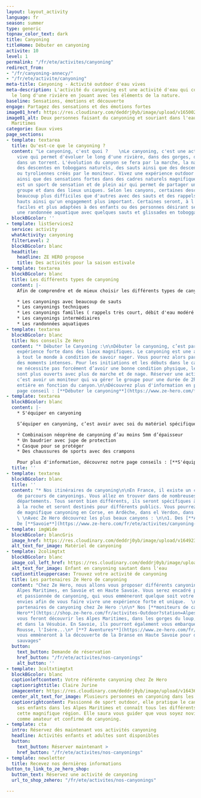 ```yaml
---
layout: layout_activity
language: fr
season: summer
type: generic
topnav_color_text: dark
title: Canyoning
titleHome: Débuter en canyoning
activite: 10 
level: 1
permalink: "/fr/ete/activites/canyoning"
redirect_from:
- "/fr/canyoning-annecy/"
- "/fr/ete/activite/canyoning"
meta-title: Canyoning - Activité outdoor d'eau vives
meta-description: L'activité du canyoning est une activité d'eau qui consiste à avancer
  le long d'une rivière en jouant avec les éléments de la nature.
baseline: Sensations, émotions et découverte
engage: Partagez des sensations et des émotions fortes
image01_href: https://res.cloudinary.com/deddrj0yb/image/upload/v1650029582/website/Canyoning%2006/GOPR0065.jpg
image01_alt: Deux personnes faisant du canyoning et souriant dans l'eau dans les Alpes
  Maritimes
categorie: Eaux vives
page_sections:
- template: textarea
  title: Qu'est-ce que le canyoning ?
  content: "Le canyoning, c'est quoi ?    \nLe canyoning, c'est une activité d'eau
    vive qui permet d'évoluer le long d'une rivière, dans des gorges, dans des cascades,
    dans un torrent. L'évolution du canyon se fera par la marche, la nage, l'escalade,
    des descentes en toboggans naturels, des sauts ainsi que des descentes en rappel
    ou tyroliennes créés par le moniteur. Vivez une expérience outdoor incroyable
    ainsi que des sensations fortes dans des cadres naturels magnifiques.  \nLe canyoning
    est un sport de sensation et de plein air qui permet de partager un moment en
    groupe et dans des lieux uniques. Selon les canyons, certaines descentes seront
    beaucoup plus difficiles que d'autres avec des sauts et des rappels parfois très
    hauts ainsi qu'un engagement plus important. Certaines seront, à l'inverse, plus
    faciles et plus adaptées à des enfants ou des personnes désirant seulement faire
    une randonnée aquatique avec quelques sauts et glissades en toboggan."
  blockBGcolor: ''
- template: listServices2
  service: activity
  whatActivity: canyoning
  filterLevel: 2
  blockBGcolor: blanc
  headtitle:
    headline: ZE HERO propose
    title: Des activités pour la saison estivale
- template: textarea
  blockBGcolor: blanc
  title: Les différents types de canyoning
  content: |-
    Afin de comprendre et de mieux choisir les différents types de canyon que vous pouvez retrouver, nous avons segmenter les différents canyoning. Cela vous permet alors de trouver directement quel canyoning vous fait envie, vous correspond ou est plus adapté à vous ou votre famille.

    * Les canyonings avec beaucoup de sauts
    * Les canyonings techniques
    * Les canyonings familles ( rappels très court, débit d'eau modéré )
    * Les canyonings intermédiaires
    * Les randonnées aquatiques
- template: textarea
  blockBGcolor: blanc
  title: Nos conseils Ze Hero
  content: "* Débuter le Canyoning :\n\nDébuter le canyoning, c’est partir vivre une
    expérience forte dans des lieux magnifiques. Le canyoning est une activité ouverte
    à tout le monde à condition de savoir nager. Vous pourrez alors partager et vivre
    des moments intenses. Pour les initiations et les débuts dans le canyoning, cela
    ne nécessite pas forcément d’avoir une bonne condition physique, les parcours
    sont plus ouverts avec plus de marche et de nage. Réserver une activité de canyoning,
    c’est avoir un moniteur qui va gérer le groupe pour une durée de 2h à une journée
    entière en fonction du canyon.\n\nDécouvrez plus d'information en parcourant notre
    page conseil : [**Débuter le canyoning**](https://www.ze-hero.com/fr/ete/conseils/conseils-canyoning) "
- template: textarea
  blockBGcolor: blanc
  content: |-
    * S'équiper en canyoning

    S’équiper en canyoning, c’est avoir avec soi du matériel spécifique. Le moniteur, l’encadrant du canyoning aura avec lui beaucoup plus de matériel que les clients. Il doit être équipé de sa corde, de dégaines, de bloqueurs, de mousquetons et bien plus encore, dans le but de vous assurer, de vous faire descendre. Mais toutes les personnes doivent avec avoir avec soi ce matériel-là :

    * Combinaison néoprène de canyoning d’au moins 5mm d’épaisseur
    * Un baudrier avec jupe de protection
    * Casque pour se protéger
    * Des chaussures de sports avec des crampons

    Pour plus d'information, découvrez notre page conseils : [**S'équiper en canyoning**](https://www.ze-hero.com/fr/ete/conseils/location-materiel-canyoning-alpes-maritimes)
  title: ''
- template: textarea
  blockBGcolor: blanc
  title: ''
  content: "* Nos itinéraires de canyoning\n\nEn France, il existe un choix incroyable
    de parcours de canyonings. Vous allez en trouver dans de nombreuses régions et
    départements. Tous seront bien différents, ils seront spécifiques à l’environnement,
    à la roche et seront destinés pour différents publics. Vous pourrez retrouver
    de magnifique canyoning en Corse, en Ardèche, dans el Verdon, dans les Pyrénées...
    \ \nAvec Ze Hero découvrez les plus beaux canyons : \n\n1. Des [**Alpes Maritimes**](https://www.ze-hero.com/fr/meilleurs-spots-canyoning-alpes-maritimes)\n2.
    De [**Savoie**](https://www.ze-hero.com/fr/ete/activites/canyoning-annecy)"
- template: imgWide
  blockBGcolor: blancGris
  image_href: https://res.cloudinary.com/deddrj0yb/image/upload/v1649235420/website/assets/Recadr%C3%A9es/canyoning.png
  alt_text_for_image: Matériel de canyoning
- template: 2colimgtxt
  blockBGcolor: blanc
  image_col_left_href: https://res.cloudinary.com/deddrj0yb/image/upload/v1643629416/website/Canyoning%2006/GPTempDownload_2_o77y31.jpg
  alt_text_for_image: Enfant en canyoning sautant dans l'eau
  captiontitleuppercase: Trouvez votre activité de canyoning
  title: Les partenaires Ze Hero de canyoning
  content: "Chez Ze Hero, nous allons vous proposer différents canyonings dans les
    Alpes Maritimes, en Savoie et en Haute Savoie. Vous serez encadré par des professionnelles
    et passionnée de canyoning, qui vous emmèneront quelque soit votre niveau, vos
    envies afin de vous faire vivre une expérience forte et unique.  \nVoici nos différents
    partenaires de canyoning chez Ze Hero :\n\n* Nos [**moniteurs de canyonings Ze
    Hero**](https://shop.ze-hero.com/fr/activites-Outdoor?station=Alpes+Maritimes+%2806%29&calessonstype=all&catypegenderlistsummer=all&calessonsactivitytype=Canyoning&start-date=),
    vous feront découvrir les Alpes Maritimes, dans les gorges du loup, dans le Roya
    et dans la Vésubie. En Savoie, ils pourront également vous embarquer dans l'eau
    Rousse, l'Isère...\n* [**7 Aventures**](https://www.ze-hero.com/fr/ete/partenaires/7-aventures)
    vous emmèneront à la découverte de la Dranse en Haute Savoie pour des canyonings
    sauvages"
  button:
    text_button: Demande de réservation
    href_button: "/fr/ete/activites/nos-canyonings"
    alt_button: ''
- template: 3coltxtimgtxt
  blockBGcolor: blanc
  captionleftcontent: Votre référente canyoning chez Ze Hero
  captionrighttitle: Claire Jurine
  imagecenter: https://res.cloudinary.com/deddrj0yb/image/upload/v1643629416/website/Canyoning%2006/GPTempDownload2_owfl5q.jpg
  center_alt_text_for_image: Plusieurs personnes en canyoning dans les Alpes Maritimes
  captionrightcontent: Passionné de sport outdoor, elle pratique le canyoning avec
    ses enfants dans les Alpes Maritimes et connaît tous les différents canyons de
    cette magnifique région. Elle saura vous guider que vous soyez novice et débutant
    comme amateur et confirmé de canyoning.
- template: cta
  intro: Réservez dès maintenant vos activités canyoning
  headline: Activités enfants et adultes sont disponibles
  button:
    text_button: Réserver maintenant >
    href_button: "/fr/ete/activites/nos-canyonings"
- template: newsletter
  title: Recevez nos dernières informations
button_to_link_to_ze_hero_shop:
  button_text: Réservez une activité de canyoning
  url_to_shop_zehero: "/fr/ete/activites/nos-canyonings"

---
```

